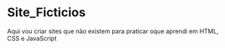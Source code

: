 # Site_Ficticios
 Aqui vou criar sites que não existem para praticar oque aprendi em HTML, CSS e JavaScript
